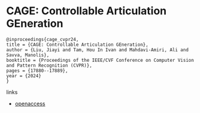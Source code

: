 # CAGE: Controllable Articulation GEneration

```
@inproceedings{cage_cvpr24,
title = {CAGE: Controllable Articulation GEneration},
author = {Liu, Jiayi and Tam, Hou In Ivan and Mahdavi-Amiri, Ali and Savva, Manolis},
booktitle = {Proceedings of the IEEE/CVF Conference on Computer Vision and Pattern Recognition (CVPR)},
pages = {17880--17889},
year = {2024}
}
```

links
- [openaccess](https://openaccess.thecvf.com//content/CVPR2024/html/Liu_CAGE_Controllable_Articulation_GEneration_CVPR_2024_paper.html)

